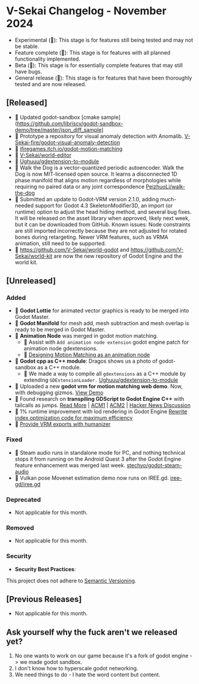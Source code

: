 # V-Sekai Changelog - November 2024

- Experimental (🧪): This stage is for features still being tested and may not be stable.
- Feature complete (🎯): This stage is for features with all planned functionality implemented.
- Beta (🚧): This stage is for essentially complete features that may still have bugs.
- General release (🚀): This stage is for features that have been thoroughly tested and are now released.

## [Released]

- 🧪 Updated godot-sandbox [cmake sample](https://github.com/libriscv/godot-sandbox-demo/tree/master/json_diff_sample]
- 🧪 Prototype a repository for visual anomaly detection with Anomalib. [V-Sekai-fire/godot-visual-anomaly-detection](https://github.com/V-Sekai-fire/godot-visual-anomaly-detection)
- 🚧 [ifiregames.itch.io/godot-motion-matching](https://ifiregames.itch.io/godot-motion-matching)
- 🧪 [V-Sekai/world-editor](https://github.com/V-Sekai/world-editor)
- 🚀 [Ughuuu/gdextension-to-module](https://github.com/Ughuuu/gdextension-to-module)
- 🚀 Walk the Dog is a vector-quantized periodic autoencoder. Walk the Dog is now MIT-licensed open source. It learns a disconnected 1D phase manifold that aligns motion regardless of morphologies while requiring no paired data or any joint correspondence [PeizhuoLi/walk-the-dog](https://github.com/PeizhuoLi/walk-the-dog)
- 🚀 Submitted an update to Godot-VRM version 2.1.0, adding much-needed support for Godot 4.3 SkeletonModifier3D, an import (or runtime) option to adjust the head hiding method, and several bug fixes. It will be released on the asset library when approved, likely next week, but it can be downloaded from GitHub.
  Known issues: Node constraints are still imported incorrectly because they are not adjusted for rotated bones during retargeting. Newer VRM features, such as VRMA animation, still need to be supported.
- 🎯 https://github.com/V-Sekai/world-godot and https://github.com/V-Sekai/world-kit are now the new repository of Godot Engine and the world kit.

## [Unreleased]

### Added

- 🎯 **Godot Lottie** for animated vector graphics is ready to be merged into Godot Master.
- 🎯 **Godot Manifold** for mesh add, mesh subtraction and mesh overlap is ready to be merged in Godot Master.
- 🧪 **Animation Node** was merged in godot motion matching.
  - 🧪 Assist with `Add animation node extension` godot engine patch for animation node gdextensions.
  - 🧪 [Designing Motion Matching as an animation node](https://github.com/GuilhermeGSousa/godot-motion-matching/discussions/52)
- 🧪 **Godot cpp as C++ module**: Dragos shows us a photo of godot-sandbox as a C++ module.
  * 🧪 We made a way to compile all `gdextensions` as a C++ module by extending `GDExtensionLoader.` [Ughuuu/gdextension-to-module](https://github.com/Ughuuu/gdextension-to-module)
- 🧪 Uploaded a new **godot vrm for motion matching web demo**. Now, with debugging gizmos. [View Demo](https://ifiregames.itch.io/godot-motion-matching)
- 🧪 Found research on **transpiling GDScript to Godot Engine C++** with tailcalls as jumps. [Read More](http://www.emulators.com/docs/nx25_nostradamus.htm) | [ACM1](https://dl.acm.org/doi/10.1145/277650.277719) | [ACM2](https://dl.acm.org/doi/10.1145/1869643.1869651) | [Hacker News Discussion](https://news.ycombinator.com/item?id=18052482)
- 🎯 1% runtime improvement with lod rendering in Godot Engine [Rewrite index optimization code for maximum efficiency](https://github.com/godotengine/godot/pull/98801)
- 🧪 [Provide VRM exports with humanizer](https://github.com/NitroxNova/humanizer/issues/36)

### Fixed

- 🚧 Steam audio runs in standalone mode for PC, and nothing technical stops it from running on the Android Quest 3 after the Godot Engine feature enhancement was merged last week. [stechyo/godot-steam-audio](https://github.com/stechyo/godot-steam-audio)
- 🎯 Vulkan pose Movenet estimation demo now runs on IREE.gd. [iree-gd/iree.gd](https://github.com/iree-gd/iree.gd)

### Deprecated

- Not applicable for this month.

### Removed

- Not applicable for this month.

### Security

- **Security Best Practices**:

This project does not adhere to [Semantic Versioning](https://semver.org/spec/v2.0.0.html).

## [Previous Releases]

- Not applicable for this month.

## Ask yourself why the fuck aren't we released yet?

1. No one wants to work on our game because it's a fork of godot engine -> we made godot sandbox.
1. I don't know how to hyperscale godot networking.
1. We need things to do - I hate the word content but content.

